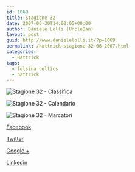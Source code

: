 ```yaml
---
id: 1069
title: Stagione 32
date: 2007-06-30T14:00:05+00:00
author: Daniele Lolli (UncleDan)
layout: post
guid: http://www.danielelolli.it/?p=1069
permalink: /hattrick-stagione-32-06-2007.html
categories:
  - Hattrick
tags:
  - felsina celtics
  - hattrick
---
```

![Stagione 32 - Classifica](http://www.danielelolli.it/wp-content/uploads/2007/10/32-1-classifica.png)

![Stagione 32 - Calendario](http://www.danielelolli.it/wp-content/uploads/2007/10/32-2-calendario.png)

![Stagione 32 - Marcatori](http://www.danielelolli.it/wp-content/uploads/2007/10/32-3-marcatori.png)

<div class="container_share">
  <a href="http://www.facebook.com/sharer.php?u=http://www.danielelolli.it/hattrick-stagione-32-06-2007.html&t=Stagione 32" target="_blank" class="button_purab_share facebook"><span><i class="icon-facebook"></i></span>
  
  <p>
    Facebook
  </p></a> 
  
  <a href="http://twitter.com/share?url=http://www.danielelolli.it/hattrick-stagione-32-06-2007.html&text=Stagione 32" target="_blank" class="button_purab_share twitter"><span><i class="icon-twitter"></i></span>
  
  <p>
    Twitter
  </p></a> 
  
  <a href="https://plus.google.com/share?url=http://www.danielelolli.it/hattrick-stagione-32-06-2007.html" target="_blank" class="button_purab_share google-plus"><span><i class="icon-google-plus"></i></span>
  
  <p>
    Google +
  </p></a> 
  
  <a href="http://www.linkedin.com/shareArticle?mini=true&url=http://www.danielelolli.it/hattrick-stagione-32-06-2007.html&title=Stagione 32" target="_blank" class="button_purab_share linkedin"><span><i class="icon-linkedin"></i></span>
  
  <p>
    Linkedin
  </p></a>
</div>